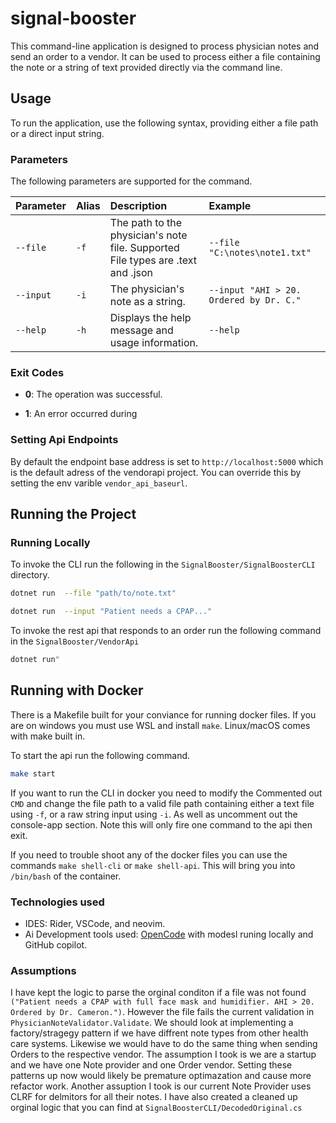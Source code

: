 # signal-booster

This command-line application is designed to process physician notes and send an order to a vendor. It can be used to process either a file containing the note or a string of text provided directly via the command line.

## Usage

To run the application, use the following syntax, providing either a file path or a direct input string.

### Parameters

The following parameters are supported for the command.

| Parameter | Alias | Description | Example |
| :--- | :--- | :--- | :--- |
| `--file` | `-f` | The path to the physician's note file. Supported File types are .text and .json | `--file "C:\notes\note1.txt"` |
| `--input` | `-i` | The physician's note as a string. | `--input "AHI > 20. Ordered by Dr. C."` |
| `--help` | `-h` | Displays the help message and usage information. | `--help` |

### Exit Codes

* **0**: The operation was successful.

* **1**: An error occurred during

### Setting Api Endpoints

By default the endpoint base address is set to `http://localhost:5000` which is the default adress of the vendorapi project.  You can override this by setting the env varible `vendor_api_baseurl`.

## Running the Project

### Running Locally

To invoke the CLI run the following in the `SignalBooster/SignalBoosterCLI` directory.

```bash
dotnet run  --file "path/to/note.txt"
```

```bash
dotnet run  --input "Patient needs a CPAP..."
```

To invoke the rest api that responds to an order run the following command in the `SignalBooster/VendorApi`

```bash
dotnet run"
```

## Running with Docker

There is a Makefile built for your conviance for running docker files.  If you are on windows you must use WSL and install `make`. Linux/macOS comes with make built in.

To start the api run the following command.

```bash
make start
```

If you want to run the CLI in docker you need to modify the Commented out `CMD` and change the file path to a valid file path containing either a text file using `-f`, or a raw string input using `-i`.  As well as uncomment out the console-app section.  Note this will only fire one command to the api then exit.

If you need to trouble shoot any of the docker files you can use the commands `make shell-cli` or `make shell-api`.  This will bring you into `/bin/bash` of the container.  

### Technologies used

* IDES: Rider, VSCode, and neovim.
* Ai Development tools used: [OpenCode](https://opencode.ai/) with modesl runing locally and GitHub copilot.

### Assumptions

I have kept the logic to parse the orginal conditon if a file was not found `("Patient needs a CPAP with full face mask and humidifier. AHI > 20. Ordered by Dr. Cameron.")`.  However the file fails the current validation in `PhysicianNoteValidator.Validate`.  We should look at implementing a factory/stragegy pattern if we have diffrent note types from other health care systems.  Likewise we would have to do the same thing when sending Orders to the respective vendor.  The assumption I took is we are a startup and we have one Note provider and one Order vendor.  Setting these patterns up now would likely be premature optimazation and cause more refactor work.  Another assuption I took is our current Note Provider uses CLRF for delmitors for all their notes.  I have also created a cleaned up orginal logic that you can find at `SignalBoosterCLI/DecodedOriginal.cs`